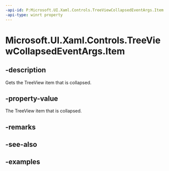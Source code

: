 ```yaml
---
-api-id: P:Microsoft.UI.Xaml.Controls.TreeViewCollapsedEventArgs.Item
-api-type: winrt property
---
```

<!-- Property syntax.
public object Item { get; }
-->

# Microsoft.UI.Xaml.Controls.TreeViewCollapsedEventArgs.Item


## -description

Gets the TreeView item that is collapsed.


## -property-value

The TreeView item that is collapsed.


## -remarks


## -see-also


## -examples


